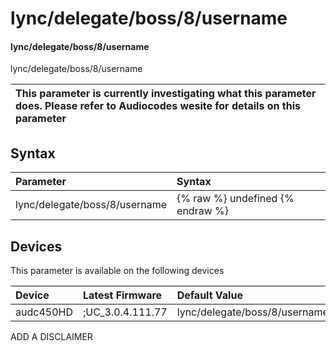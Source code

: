 ﻿---
description: lync/delegate/boss/8/username
search: false
---

# lync/delegate/boss/8/username

#### lync/delegate/boss/8/username

lync/delegate/boss/8/username


| This parameter is currently investigating what this parameter does. Please refer to Audiocodes wesite for details on this parameter | 
| :--- |

## Syntax
| Parameter | Syntax |
| :--- | :--- |
|lync/delegate/boss/8/username | {% raw %} undefined {% endraw %}|

## Devices
This parameter is available on the following devices

| Device | Latest Firmware | Default Value |
|:---|:---|:---|
| audc450HD | ;UC_3.0.4.111.77 | lync/delegate/boss/8/username= 

ADD A DISCLAIMER
